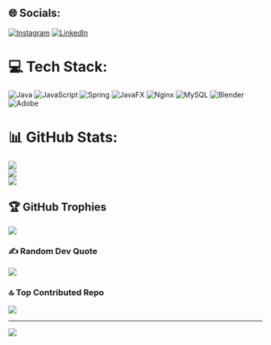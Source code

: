 
## 🌐 Socials:
[![Instagram](https://img.shields.io/badge/Instagram-%23E4405F.svg?logo=Instagram&logoColor=white)](https://instagram.com/masheka_real) [![LinkedIn](https://img.shields.io/badge/LinkedIn-%230077B5.svg?logo=linkedin&logoColor=white)](https://linkedin.com/in/Daniel_Mashevskiy) 

# 💻 Tech Stack:
![Java](https://img.shields.io/badge/java-%23ED8B00.svg?style=for-the-badge&logo=openjdk&logoColor=white) ![JavaScript](https://img.shields.io/badge/javascript-%23323330.svg?style=for-the-badge&logo=javascript&logoColor=%23F7DF1E) ![Spring](https://img.shields.io/badge/spring-%236DB33F.svg?style=for-the-badge&logo=spring&logoColor=white) ![JavaFX](https://img.shields.io/badge/javafx-%23FF0000.svg?style=for-the-badge&logo=javafx&logoColor=white) ![Nginx](https://img.shields.io/badge/nginx-%23009639.svg?style=for-the-badge&logo=nginx&logoColor=white) ![MySQL](https://img.shields.io/badge/mysql-4479A1.svg?style=for-the-badge&logo=mysql&logoColor=white) ![Blender](https://img.shields.io/badge/blender-%23F5792A.svg?style=for-the-badge&logo=blender&logoColor=white) ![Adobe](https://img.shields.io/badge/adobe-%23FF0000.svg?style=for-the-badge&logo=adobe&logoColor=white)
# 📊 GitHub Stats:
![](https://github-readme-stats.vercel.app/api?username=MashekaPatimeiker&theme=dark&hide_border=false&include_all_commits=false&count_private=false)<br/>
![](https://github-readme-streak-stats.herokuapp.com/?user=MashekaPatimeiker&theme=dark&hide_border=false)<br/>
![](https://github-readme-stats.vercel.app/api/top-langs/?username=MashekaPatimeiker&theme=dark&hide_border=false&include_all_commits=false&count_private=false&layout=compact)

## 🏆 GitHub Trophies
![](https://github-profile-trophy.vercel.app/?username=MashekaPatimeiker&theme=dracula&no-frame=false&no-bg=true&margin-w=4)

### ✍️ Random Dev Quote
![](https://quotes-github-readme.vercel.app/api?type=horizontal&theme=tokyonight)

### 🔝 Top Contributed Repo
![](https://github-contributor-stats.vercel.app/api?username=MashekaPatimeiker&limit=5&theme=midnight-purple&combine_all_yearly_contributions=true)

---
[![](https://visitcount.itsvg.in/api?id=MashekaPatimeiker&icon=7&color=10)](https://visitcount.itsvg.in)

<!-- Proudly created with GPRM ( https://gprm.itsvg.in ) -->
